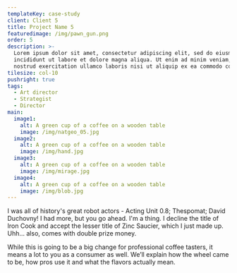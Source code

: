 ```yaml
---
templateKey: case-study
client: Client 5
title: Project Name 5
featuredimage: /img/pawn_gun.png
order: 5
description: >-
  Lorem ipsum dolor sit amet, consectetur adipiscing elit, sed do eiusmod tempor
  incididunt ut labore et dolore magna aliqua. Ut enim ad minim veniam, quis
  nostrud exercitation ullamco laboris nisi ut aliquip ex ea commodo consequat.
tilesize: col-10
pushright: true
tags:
  - Art director
  - Strategist
  - Director
main:
  image1:
    alt: A green cup of a coffee on a wooden table
    image: /img/natgeo_05.jpg
  image2:
    alt: A green cup of a coffee on a wooden table
    image: /img/hand.jpg
  image3:
    alt: A green cup of a coffee on a wooden table
    image: /img/mirage.jpg
  image4:
    alt: A green cup of a coffee on a wooden table
    image: /img/blob.jpg
---
```

I was all of history's great robot actors - Acting Unit 0.8; Thespomat; David Duchovny! I had more, but you go ahead. I'm a thing. I decline the title of Iron Cook and accept the lesser title of Zinc Saucier, which I just made up. Uhh… also, comes with double prize money.

While this is going to be a big change for professional coffee tasters, it means a lot to you as a consumer as well. We’ll explain how the wheel came to be, how pros use it and what the flavors actually mean.

